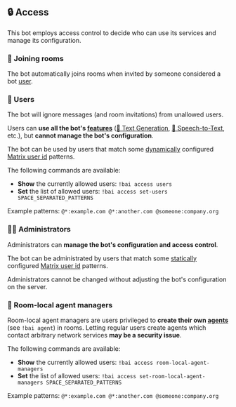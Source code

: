 ## 🔒 Access

This bot employs access control to decide who can use its services and manage its configuration.


### 👋 Joining rooms

The bot automatically joins rooms when invited by someone considered a bot [user](#-users).


### 👥 Users

The bot will ignore messages (and room invitations) from unallowed users.

Users can **use all the bot's [features](./features.md)** ([💬 Text Generation](./features.md#-text-generation), [🦻 Speech-to-Text](./features.md#-speech-to-text), etc.), but **cannot manage the bot's configuration**.

The bot can be used by users that match some [dynamically](./configuration/README.md#dynamic-configuration) configured [Matrix user id](https://spec.matrix.org/v1.11/#users) patterns.

The following commands are available:
- **Show** the currently allowed users: `!bai access users`
- **Set** the list of allowed users: `!bai access set-users SPACE_SEPARATED_PATTERNS`

Example patterns: `@*:example.com @*:another.com @someone:company.org`


### 👮‍♂️ Administrators

Administrators can **manage the bot's configuration and access control**.

The bot can be administrated by users that match some [statically](./configuration/README.md#static-configuration) configured [Matrix user id](https://spec.matrix.org/v1.11/#users) patterns.

Administrators cannot be changed without adjusting the bot's configuration on the server.


### 💼 Room-local agent managers

Room-local agent managers are users privileged to **create their own [agents](./agents.md)** (see `!bai agent`) in rooms.
Letting regular users create agents which contact arbitrary network services **may be a security issue**.

The following commands are available:
- **Show** the currently allowed users: `!bai access room-local-agent-managers`
- **Set** the list of allowed users: `!bai access set-room-local-agent-managers SPACE_SEPARATED_PATTERNS`

Example patterns: `@*:example.com @*:another.com @someone:company.org`
